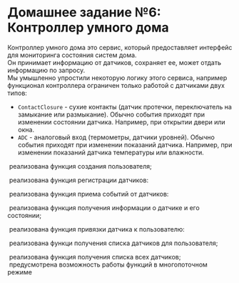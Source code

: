 # Домашнее задание №6: Контроллер умного дома
Контроллер умного дома это сервис, который предоставляет интерфейс для мониторинга состояния систем дома.  
Он принимает информацию от датчиков, сохраняет ее, может отдать информацию по запросу.  
Мы умышленно упростили некоторую логику этого сервиса, например функционал контроллера ограничен только работой с датчиками двух типов:
- `ContactClosure` - сухие контакты (датчик протечки, переключатель на замыкание или размыкание).
  Обычно события приходят при изменении состоянии датчика. Например, при открытии двери или окна.
- `ADC` - аналоговый вход (термометры, датчики уровней). Обычно события приходят при изменении показаний датчика.
  Например, при изменении показаний датчика температуры или влажности.

 реализована функция создания пользователя;
 
 реализована функция регистрации датчиков:

 реализована функция приема событий от датчиков:

 реализована функция получения информации о датчике и его состоянии;
 
 реализована функция привязки датчика к пользователю:

 реализована функци получения списка датчиков для пользователя;
 
 реализована функция получения списка всех датчиков;
 предусмотрена возможность работы функций в многопоточном режиме
